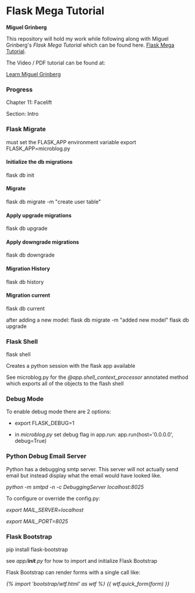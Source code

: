 
# Flask Mega Tutorial

**Miguel Grinberg**

This repository will hold my work while following along with Miguel Grinberg's *Flask Mega Tutorial* which can be found here. [Flask Mega Tutorial](https://blog.miguelgrinberg.com/post/the-flask-mega-tutorial-part-i-hello-world).

The Video / PDF tutorial can be found at:

[Learn Miguel Grinberg](https://learn.miguelgrinberg.com)



### Progress

Chapter 11: Facelift

Section: Intro


### Flask Migrate

must set the FLASK_APP environment variable
export FLASK_APP=microblog.py


#### Initialize the db migrations

flask db init


#### Migrate
flask db migrate -m "create user table"

#### Apply upgrade migrations
flask db upgrade

#### Apply downgrade migrations
flask db downgrade

#### Migration History
flask db history

#### Migration current
flask db current

after adding a new model:
flask db migrate -m "added new model"
flask db upgrade

### Flask Shell
flask shell

Creates a python session with the flask app available

See microblog.py for the *@app.shell_context_processor* annotated method which exports all of the objects to the flash shell


### Debug Mode
To enable debug mode there are 2 options:

- export FLASK_DEBUG=1

- in *microblog.py* set debug flag in app.run:  app.run(host='0.0.0.0', debug=True)


### Python Debug Email Server
Python has a debugging smtp server.  This server will not actually send email but instead
display what the email would have looked like.

*python -m smtpd -n -c DebuggingServer localhost:8025*

To configure or override the config.py:

*export MAIL_SERVER=localhost*

*export MAIL_PORT=8025*


### Flask Bootstrap

pip install flask-bootstrap

see *app/__init__.py* for how to import and initialize Flask Bootstrap

Flask Bootstrap can render forms with a single call like:

*{% import 'bootstrap/wtf.html' as wtf %}*
*{{ wtf.quick_form(form) }}*
